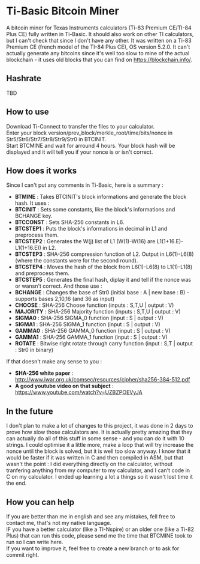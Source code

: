 # Ti-Basic Bitcoin Miner
A bitcoin miner for Texas Instruments calculators (Ti-83 Premium CE/TI-84 Plus CE) fully written in Ti-Basic. It should also work on other TI calculators, but I can't check that since I don't have any other. It was written on a Ti-83 Premium CE (french model of the TI-84 Plus CE), OS version 5.2.0. It can't actually generate any bitcoins since it's well too slow to mine of the actual blockchain - it uses old blocks that you can find on https://blockchain.info/.

## Hashrate
TBD

## How to use
Download Ti-Connect to transfer the files to your calculator.  
Enter your block version/prev_block/merkle_root/time/bits/nonce in Str5/Str6/Str7/Str8/Str9/Str0 in BTCINIT.  
Start BTCMINE and wait for arround 4 hours. Your block hash will be displayed and it will tell you if your nonce is or isn't correct.

## How does it works
Since I can't put any comments in Ti-Basic, here is a summary :

- **BTMINE** : Takes BTCINIT's block informations and generate the block hash.
It uses :
- **BTCINIT** : Sets some constants, like the block's informations and BCHANGE key.
- **BTCCONST** : Sets SHA-256 constants in L6.
- **BTCSTEP1** : Puts the block's informations in decimal in L1 and preprocess them.
- **BTCSTEP2** : Generates the W(j) list of L1 (W(1)-W(16) are L1(1+16.E)-L1(1+16.E)) in L2.
- **BTCSTEP3** : SHA-256 compression function of L2. Output in L6(1)-L6(8) (where the constants were for the second round).
- **BTCSTEP4** : Moves the hash of the block from L6(1)-L6(8) to L1(1)-L1(8) and preprocess them.
- **BTCSTEP5** : Generates the final hash, diplay it and tell if the nonce was or wansn't correct.
And those use : 
- **BCHANGE** : Changes the base of Str0 (initial base : A | new base : B) - supports bases 2,10,16 (and 36 as input)
- **CHOOSE** : SHA-256 Choose function (inputs : S,T,U | output : V)
- **MAJORITY** : SHA-256 Majority function (inputs : S,T,U | output : V)
- **SIGMA0** : SHA-256 SIGMA_0 function (input : S | output : V)
- **SIGMA1** : SHA-256 SIGMA_1 function (input : S | output : V)
- **GAMMA0** : SHA-256 GAMMA_0 function (input : S | output : V)
- **GAMMA1** : SHA-256 GAMMA_1 function (input : S | output : V)
- **ROTATE** : Bitwise right rotate through carry function (input : S,T | output : Str0 in binary)

If that doesn't make any sense to you :
- **SHA-256 white paper** : http://www.iwar.org.uk/comsec/resources/cipher/sha256-384-512.pdf
- **A good youtube video on that subject** : https://www.youtube.com/watch?v=UZBZPOEVyJA

## In the future
I don't plan to make a lot of changes to this project, it was done in 2 days to prove how slow those calculators are. It is actually pretty amazing that they can actually do all of this stuff in some sense - and you can do it with 10 strings. I could optimise it a little more, make a loop that will try increase the nonce until the block is solved, but it is well too slow anyway. I know that it would be faster if it was written in C and then compiled in ASM, but that wasn't the point : I did everything directly on the calculator, without tranfering anything from my computer to my calculator, and I can't code in C on my calculator. I ended up learning a lot a things so it wasn't lost time it the end.

## How you can help
If you are better than me in english and see any mistakes, fell free to contact me, that's not my native language.  
IF you have a better calculator (like a TI-Nspire) or an older one (like a Ti-82 Plus) that can run this code, please send me the time that BTCMINE took to run so I can write here.  
If you want to improve it, feel free to create a new branch or to ask for commit right.
